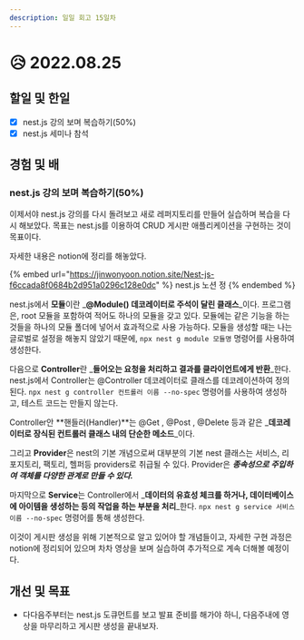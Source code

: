 ```yaml
---
description: 일일 회고 15일차
---
```


# 😥 2022.08.25

## 할일 및 한일

* [x] nest.js 강의 보며 복습하기(50%)
* [x] nest.js 세미나 참석

## 경험 및 배

### nest.js 강의 보며 복습하기(50%)

이제서야 nest.js 강의를 다시 돌려보고 새로 레퍼지토리를 만들어 실습하며 복습을 다시 해보았다. 목표는 nest.js를 이용하여 CRUD 게시판 애플리케이션을 구현하는 것이 목표이다.

자세한 내용은 notion에 정리를 해놓았다.

{% embed url="https://jinwonyoon.notion.site/Nest-js-f6ccada8f0684b2d951a0296c128e0dc" %}
nest.js 노션 정
{% endembed %}

nest.js에서 **모듈**이란 _**@Module() 데코레이터로 주석이 달린 클래스**_이다. 프로그램은, root 모듈을 포함하여 적어도 하나의 모듈을 갖고 있다. 모듈에는 같은 기능을 하는 것들을 하나의 모듈 폴더에 넣어서 효과적으로 사용 가능하다. 모듈을 생성할 때는 나는 글로벌로 설정을 해놓지 않았기 때문에, `npx nest g module 모듈명` 명령어를 사용하여 생성한다.

다음으로 **Controller**란 _**들어오는 요청을 처리하고 결과를 클라이언트에게 반환**_한다. nest.js에서 Controller는 @Controller 데코레이터로 클래스를 데코레이션하여 정의된다. `npx nest g controller 컨트롤러 이름 --no-spec` 명령어를 사용하여 생성하고, 테스트 코드는 만들지 않는다.

Controller안 **핸들러(Handler)**는 @Get , @Post , @Delete 등과 같은 _**데코레이터로 장식된 컨트롤러 클래스 내의 단순한 메소드**_이다.

그리고 **Provider**은 nest의 기본 개념으로써 대부분의 기본 nest 클래스는 서비스, 리포지토리, 팩토리, 헬퍼등 providers로 취급될 수 있다. Provider은 _**종속성으로 주입하여 객체를 다양한 관계로 만들 수 있다.**_

마지막으로 **Service**는 Controller에서 _**데이터의 유효성 체크를 하거나, 데이터베이스에 아이템을 생성하는 등의 작업을 하는 부분을 처리**_한다. `npx nest g service 서비스 이름 --no-spec` 명령어를 통해 생성한다.

이것이 게시판 생성을 위해 기본적으로 알고 있어야 할 개념들이고, 자세한 구현 과정은 notion에 정리되어 있으며 차차 영상을 보며 실습하여 추가적으로 계속 더해볼 예정이다.

## 개선 및 목표

* 다다음주부터는 nest.js 도큐먼트를 보고 발표 준비를 해가야 하니, 다음주내에 영상을 마무리하고 게시판 생성을 끝내보자.
